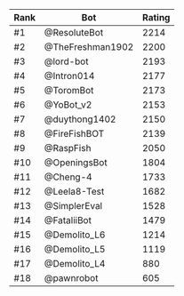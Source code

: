 Rank|Bot|Rating
---|---|---
#1|@ResoluteBot|2214
#2|@TheFreshman1902|2200
#3|@lord-bot|2193
#4|@Intron014|2177
#5|@ToromBot|2173
#6|@YoBot_v2|2153
#7|@duythong1402|2150
#8|@FireFishBOT|2139
#9|@RaspFish|2050
#10|@OpeningsBot|1804
#11|@Cheng-4|1733
#12|@Leela8-Test|1682
#13|@SimplerEval|1528
#14|@FataliiBot|1479
#15|@Demolito_L6|1214
#16|@Demolito_L5|1119
#17|@Demolito_L4|880
#18|@pawnrobot|605
